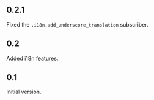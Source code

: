 
## 0.2.1

Fixed the `.i18n.add_underscore_translation` subscriber.

## 0.2

Added i18n features.

## 0.1

Initial version.